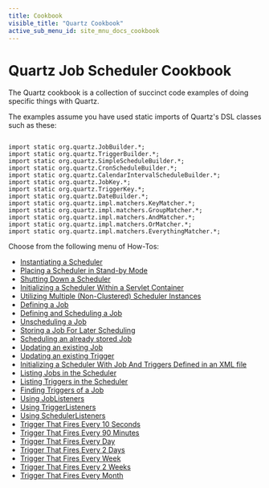 ```yaml
---
title: Cookbook
visible_title: "Quartz Cookbook"
active_sub_menu_id: site_mnu_docs_cookbook
---
```

# Quartz Job Scheduler Cookbook

The Quartz cookbook is a collection of succinct code examples of doing specific things with Quartz.

The examples assume you have used static imports of Quartz's DSL classes such as these:

<pre class="prettyprint highlight"><code class="language-java" data-lang="java">
import static org.quartz.JobBuilder.*;
import static org.quartz.TriggerBuilder.*;
import static org.quartz.SimpleScheduleBuilder.*;
import static org.quartz.CronScheduleBuilder.*;
import static org.quartz.CalendarIntervalScheduleBuilder.*;
import static org.quartz.JobKey.*;
import static org.quartz.TriggerKey.*;
import static org.quartz.DateBuilder.*;
import static org.quartz.impl.matchers.KeyMatcher.*;
import static org.quartz.impl.matchers.GroupMatcher.*;
import static org.quartz.impl.matchers.AndMatcher.*;
import static org.quartz.impl.matchers.OrMatcher.*;
import static org.quartz.impl.matchers.EverythingMatcher.*;
</code></pre>

Choose from the following menu of How-Tos:

+ <a href="/documentation/quartz-2.2.x/cookbook/CreateScheduler.html" title="CreateScheduler">Instantiating a Scheduler</a>
+ <a href="/documentation/quartz-2.2.x/cookbook/SchedulerStandby.html" title="SchedulerStandby">Placing a Scheduler in Stand-by Mode</a>
+ <a href="/documentation/quartz-2.2.x/cookbook/ShutdownScheduler.html" title="ShutdownScheduler">Shutting Down a Scheduler</a>
+ <a href="/documentation/quartz-2.2.x/cookbook/ServletInitScheduler.html" title="ServletInitScheduler">Initializing a Scheduler Within a Servlet Container</a>
+ <a href="/documentation/quartz-2.2.x/cookbook/MultipleSchedulers.html" title="ServletInitScheduler">Utilizing Multiple (Non-Clustered) Scheduler Instances</a>
+ <a href="/documentation/quartz-2.2.x/cookbook/DefineJobWithData.html" title="DefineJobWithData">Defining a Job</a>
+ <a href="/documentation/quartz-2.2.x/cookbook/ScheduleJob.html" title="ScheduleJob">Defining and Scheduling a Job</a>
+ <a href="/documentation/quartz-2.2.x/cookbook/UnscheduleJob.html" title="UnscheduleJob">Unscheduling a Job</a>
+ <a href="/documentation/quartz-2.2.x/cookbook/StoreJob.html" title="StoreJob">Storing a Job For Later Scheduling</a>
+ <a href="/documentation/quartz-2.2.x/cookbook/ScheduleStoredJob.html" title="ScheduleStoreJob">Scheduling an already stored Job</a>
+ <a href="/documentation/quartz-2.2.x/cookbook/UpdateJob.html" title="UpdateJob">Updating an existing Job</a>
+ <a href="/documentation/quartz-2.2.x/cookbook/UpdateTrigger.html" title="UpdateTrigger">Updating an existing Trigger</a>
+ <a href="/documentation/quartz-2.2.x/cookbook/JobInitPlugin.html" title="JobInitPlugin">Initializing a Scheduler With Job And Triggers Defined in an XML file</a>
+ <a href="/documentation/quartz-2.2.x/cookbook/ListJobs.html" title="ListJobs">Listing Jobs in the Scheduler</a>
+ <a href="/documentation/quartz-2.2.x/cookbook/ListTriggers.html" title="ListTriggers">Listing Triggers in the Scheduler</a>
+ <a href="/documentation/quartz-2.2.x/cookbook/JobTriggers.html" title="JobTriggers">Finding Triggers of a Job</a>
+ <a href="/documentation/quartz-2.2.x/cookbook/JobListeners.html" title="JobListeners">Using JobListeners</a>
+ <a href="/documentation/quartz-2.2.x/cookbook/TriggerListeners.html" title="TriggerListeners">Using TriggerListeners</a>
+ <a href="/documentation/quartz-2.2.x/cookbook/SchedulerListeners.html" title="SchedulerListeners">Using SchedulerListeners</a>
+ <a href="/documentation/quartz-2.2.x/cookbook/TenSecTrigger.html" title="TenSecTrigger">Trigger That Fires Every 10 Seconds</a>
+ <a href="/documentation/quartz-2.2.x/cookbook/NintyMinTrigger.html" title="NintyMinTrigger">Trigger That Fires Every 90 Minutes</a>
+ <a href="/documentation/quartz-2.2.x/cookbook/DailyTrigger.html" title="DailyTrigger">Trigger That Fires Every Day</a>
+ <a href="/documentation/quartz-2.2.x/cookbook/BiDailyTrigger.html" title="BiDailyTrigger">Trigger That Fires Every 2 Days</a>
+ <a href="/documentation/quartz-2.2.x/cookbook/WeeklyTrigger.html" title="WeeklyTrigger">Trigger That Fires Every Week</a>
+ <a href="/documentation/quartz-2.2.x/cookbook/BiWeeklyTrigger.html" title="BiWeeklyTrigger">Trigger That Fires Every 2 Weeks</a>
+ <a href="/documentation/quartz-2.2.x/cookbook/MonthlyTrigger.html" title="MonthlyTrigger">Trigger That Fires Every Month</a>
